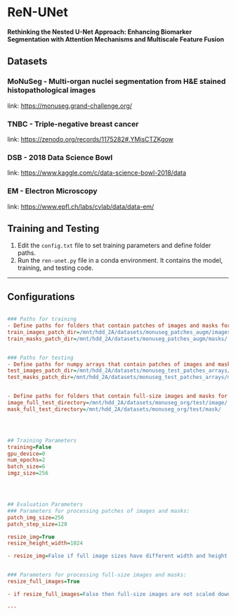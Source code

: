 
# ReN-UNet

**Rethinking the Nested U-Net Approach: Enhancing Biomarker Segmentation with Attention Mechanisms and Multiscale Feature Fusion**





## Datasets

### MoNuSeg - Multi-organ nuclei segmentation from H&E stained histopathological images
link: https://monuseg.grand-challenge.org/

### TNBC - Triple-negative breast cancer
link: https://zenodo.org/records/1175282#.YMisCTZKgow

### DSB - 2018 Data Science Bowl
link: https://www.kaggle.com/c/data-science-bowl-2018/data

### EM - Electron Microscopy
link: https://www.epfl.ch/labs/cvlab/data/data-em/




## Training and Testing

1. Edit the `config.txt` file to set training parameters and define folder paths.
2. Run the `ren-unet.py` file in a conda environment. It contains the model, training, and testing code.





---

## Configurations
```ini

### Paths for training
- Define paths for folders that contain patches of images and masks for training.
train_images_patch_dir=/mnt/hdd_2A/datasets/monuseg_patches_augm/images/
train_masks_patch_dir=/mnt/hdd_2A/datasets/monuseg_patches_augm/masks/


### Paths for testing
- Define paths for numpy arrays that contain patches of images and masks for testing.
test_images_patch_dir=/mnt/hdd_2A/datasets/monuseg_test_patches_arrays/monuseg_org_X_test.npy
test_masks_patch_dir=/mnt/hdd_2A/datasets/monuseg_test_patches_arrays/monuseg_org_y_test.npy


- Define paths for folders that contain full-size images and masks for testing.
image_full_test_directory=/mnt/hdd_2A/datasets/monuseg_org/test/image/
mask_full_test_directory=/mnt/hdd_2A/datasets/monuseg_org/test/mask/




## Training Parameters
training=False
gpu_device=0
num_epochs=2
batch_size=6
imgz_size=256




## Evaluation Parameters
### Parameters for processing patches of images and masks:
patch_img_size=256
patch_step_size=128

resize_img=True
resize_height_width=1024

- resize_img=False if full image sizes have different width and height.


### Parameters for processing full-size images and masks:
resize_full_images=True

- if resize_full_images=False then full-size images are not scaled down, but evaluation takes more time.

---

